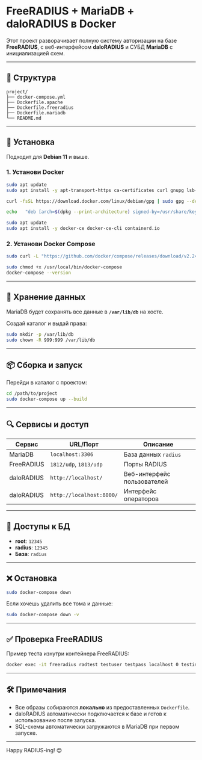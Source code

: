 # FreeRADIUS + MariaDB + daloRADIUS в Docker

Этот проект разворачивает полную систему авторизации на базе **FreeRADIUS**, с веб-интерфейсом **daloRADIUS** и СУБД **MariaDB** с инициализацией схем.

---

## 🧱 Структура

```
project/
├── docker-compose.yml
├── Dockerfile.apache
├── Dockerfile.freeradius
├── Dockerfile.mariadb
└── README.md
```

---

## 🚀 Установка

Подходит для **Debian 11** и выше.

### 1. Установи Docker

```bash
sudo apt update
sudo apt install -y apt-transport-https ca-certificates curl gnupg lsb-release

curl -fsSL https://download.docker.com/linux/debian/gpg | sudo gpg --dearmor -o /usr/share/keyrings/docker-archive-keyring.gpg

echo   "deb [arch=$(dpkg --print-architecture) signed-by=/usr/share/keyrings/docker-archive-keyring.gpg]   https://download.docker.com/linux/debian   $(lsb_release -cs) stable" | sudo tee /etc/apt/sources.list.d/docker.list > /dev/null

sudo apt update
sudo apt install -y docker-ce docker-ce-cli containerd.io
```

### 2. Установи Docker Compose

```bash
sudo curl -L "https://github.com/docker/compose/releases/download/v2.24.6/docker-compose-$(uname -s)-$(uname -m)" -o /usr/local/bin/docker-compose

sudo chmod +x /usr/local/bin/docker-compose
docker-compose --version
```

---

## 💾 Хранение данных

MariaDB будет сохранять все данные в **`/var/lib/db`** на хосте.

Создай каталог и выдай права:

```bash
sudo mkdir -p /var/lib/db
sudo chown -R 999:999 /var/lib/db
```

---

## 📦 Сборка и запуск

Перейди в каталог с проектом:

```bash
cd /path/to/project
sudo docker-compose up --build
```

---

## 🔍 Сервисы и доступ

| Сервис       | URL/Порт               | Описание                       |
|--------------|------------------------|--------------------------------|
| MariaDB      | `localhost:3306`       | База данных `radius`           |
| FreeRADIUS   | `1812/udp`, `1813/udp` | Порты RADIUS                   |
| daloRADIUS   | `http://localhost/`    | Веб-интерфейс пользователей    |
| daloRADIUS   | `http://localhost:8000/` | Интерфейс операторов         |

---

## 📂 Доступы к БД

- **root**: `12345`
- **radius**: `12345`
- **База**: `radius`

---

## ❌ Остановка

```bash
sudo docker-compose down
```

Если хочешь удалить все тома и данные:

```bash
sudo docker-compose down -v
```

---

## ✅ Проверка FreeRADIUS

Пример теста изнутри контейнера FreeRADIUS:

```bash
docker exec -it freeradius radtest testuser testpass localhost 0 testing123
```

---

## 🛠 Примечания

- Все образы собираются **локально** из предоставленных `Dockerfile`.
- daloRADIUS автоматически подключается к базе и готов к использованию после запуска.
- SQL-схемы автоматически загружаются в MariaDB при первом запуске.

---

Happy RADIUS-ing! 😊